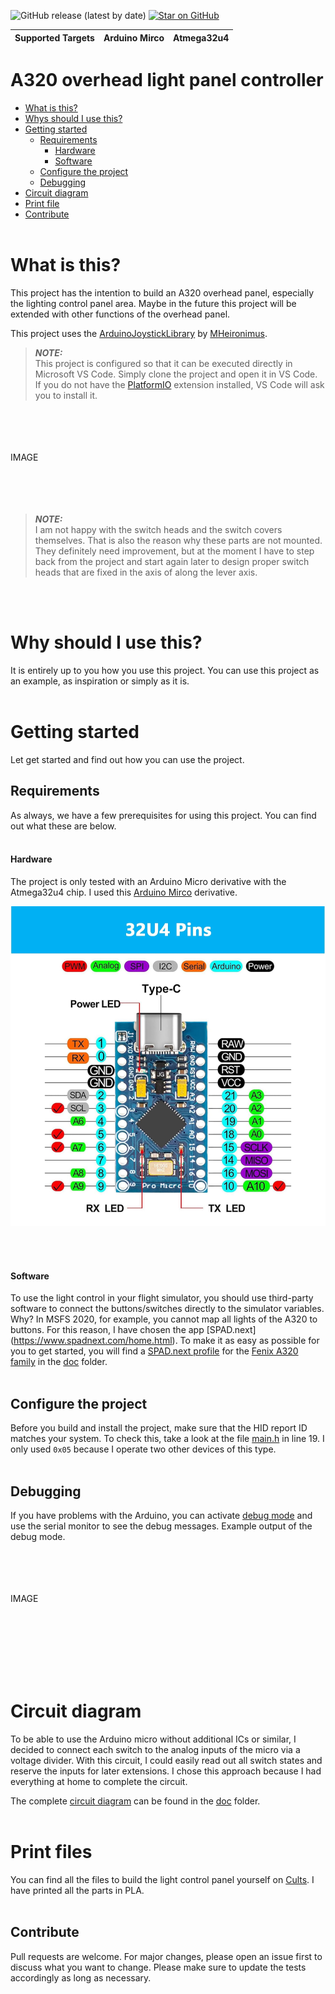 ![GitHub release (latest by date)](https://img.shields.io/github/v/release/mkrimm/A320-LightPanel?color=green&logo=github-actions)
[![Star on GitHub](https://img.shields.io/github/stars/mkrimm/A320-LightPanel?style=social)](https://github.com/mkrimm/A320-LightPanel/stargazers)

| Supported Targets | Arduino Mirco | Atmega32u4 |
| ----------------- | ------------- | ---------- |


# A320 overhead light panel controller

* [What is this?](#what-is-this)
* [Whys should I use this?](#when-should-i-use-this)
* [Getting started](#getting-started)
  * [Requirements](#requirements)
    * [Hardware](#hardware)
    * [Software](#software)
  * [Configure the project](#configure-the-project)
  * [Debugging](#debugging)
* [Circuit diagram](#circuit-diagram)
* [Print file](#print-files)
* [Contribute](#contribute)
<br><br>


# What is this?

This project has the intention to build an A320 overhead panel, especially the lighting control panel area.
Maybe in the future this project will be extended with other functions of the overhead panel.

This project uses the [ArduinoJoystickLibrary](https://github.com/MHeironimus/ArduinoJoystickLibrary) by [MHeironimus](https://github.com/MHeironimus).

> **_NOTE:_** <br>
This project is configured so that it can be executed directly in Microsoft VS Code.
Simply clone the project and open it in VS Code.
If you do not have the [PlatformIO](https://platformio.org) extension installed, VS Code will ask you to install it.

<br><br><br><br>
IMAGE
<br><br><br><br><br>

> **_NOTE:_** <br>
I am not happy with the switch heads and the switch covers themselves.
That is also the reason why these parts are not mounted.
They definitely need improvement, but at the moment I have to step back from the project and start again later to design proper switch heads that are fixed in the axis of along the lever axis.

<br><br>


# Why should I use this?

It is entirely up to you how you use this project.
You can use this project as an example, as inspiration or simply as it is.
<br><br>


# Getting started

Let get started and find out how you can use the project.
<br>


## Requirements

As always, we have a few prerequisites for using this project.
You can find out what these are below.
<br><br>


#### Hardware

The project is only tested with an Arduino Micro derivative with the Atmega32u4 chip.
I used this [Arduino Mirco](https://www.amazon.de/dp/B0CXXPNQS1?ref=ppx_yo2ov_dt_b_fed_asin_title) derivative.

![Atmega32u4](doc/images/Atmega32u4.png)

<br><br>

#### Software

To use the light control in your flight simulator, you should use third-party software to connect the buttons/switches directly to the simulator variables.
Why?
In MSFS 2020, for example, you cannot map all lights of the A320 to buttons.
For this reason, I have chosen the app [SPAD.next] (https://www.spadnext.com/home.html).
To make it as easy as possible for you to get started, you will find a [SPAD.next profile]() for the [Fenix A320 family](https://fenixsim.com/) in the [doc]() folder.
<br><br>


## Configure the project

Before you build and install the project, make sure that the HID report ID matches your system.
To check this, take a look at the file [main.h](src/main.h#L19) in line 19.
I only used `0x05` because I operate two other devices of this type.
<br><br>


## Debugging

If you have problems with the Arduino, you can activate [debug mode](src/main.h#L16) and use the serial monitor to see the debug messages.
Example output of the debug mode.

<br><br><br><br>
IMAGE
<br><br><br><br><br>

<br><br>


# Circuit diagram

To be able to use the Arduino micro without additional ICs or similar, I decided to connect each switch to the analog inputs of the micro via a voltage divider.
With this circuit, I could easily read out all switch states and reserve the inputs for later extensions.
I chose this approach because I had everything at home to complete the circuit.

The complete [circuit diagram]() can be found in the [doc](doc) folder.
<br><br>


# Print files

You can find all the files to build the light control panel yourself on [Cults]().
I have printed all the parts in PLA.
<br><br>


## Contribute

Pull requests are welcome.
For major changes, please open an issue first to discuss what you want to change.
Please make sure to update the tests accordingly as long as necessary.


[githubReleaseBadge]: https://img.shields.io/github/v/release/mkrimm/A320-LightPanel?color=orange&logo=github-actions